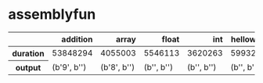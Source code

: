 # assemblyfun
<table class="dataframe">
  <thead>
    <tr style="text-align: right;">
      <th></th>
      <th>addition</th>
      <th>array</th>
      <th>float</th>
      <th>int</th>
      <th>helloworld</th>
      <th>double</th>
    </tr>
  </thead>
  <tbody>
    <tr>
      <th>duration</th>
      <td>53848294</td>
      <td>4055003</td>
      <td>5546113</td>
      <td>3620263</td>
      <td>59932178</td>
      <td>4670335</td>
    </tr>
    <tr>
      <th>output</th>
      <td>(b'9', b'')</td>
      <td>(b'8', b'')</td>
      <td>(b'', b'')</td>
      <td>(b'', b'')</td>
      <td>(b'', b'')</td>
      <td>(b'', b'')</td>
    </tr>
  </tbody>
</table>
